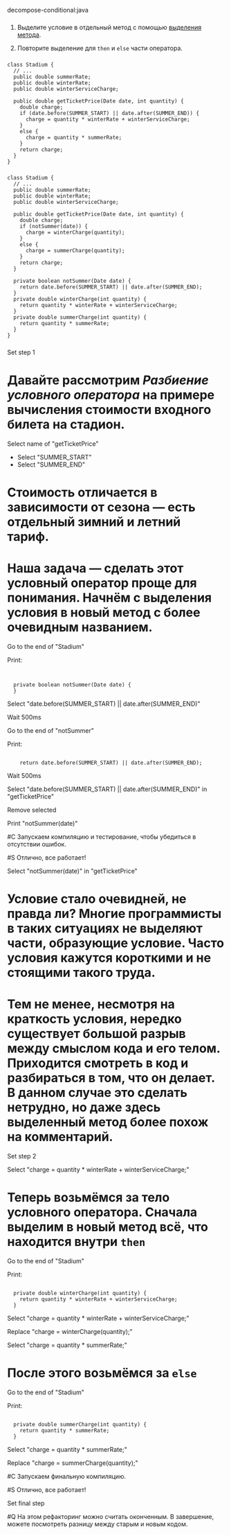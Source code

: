decompose-conditional:java

###

1. Выделите условие в отдельный метод с помощью <a href="/extract-method">выделения метода</a>.

2. Повторите выделение для <code>then</code> и <code>else</code> части оператора.



###

```
class Stadium {
  // ...
  public double summerRate;
  public double winterRate;
  public double winterServiceCharge;

  public double getTicketPrice(Date date, int quantity) {
    double charge;
    if (date.before(SUMMER_START) || date.after(SUMMER_END)) {
      charge = quantity * winterRate + winterServiceCharge;
    }
    else {
      charge = quantity * summerRate;
    }
    return charge;
  }
}
```

###

```
class Stadium {
  // ...
  public double summerRate;
  public double winterRate;
  public double winterServiceCharge;

  public double getTicketPrice(Date date, int quantity) {
    double charge;
    if (notSummer(date)) {
      charge = winterCharge(quantity);
    }
    else {
      charge = summerCharge(quantity);
    }
    return charge;
  }

  private boolean notSummer(Date date) {
    return date.before(SUMMER_START) || date.after(SUMMER_END);
  }
  private double winterCharge(int quantity) {
    return quantity * winterRate + winterServiceCharge;
  }
  private double summerCharge(int quantity) {
    return quantity * summerRate;
  }
}
```

###

Set step 1

# Давайте рассмотрим <i>Разбиение условного оператора</i> на примере вычисления стоимости входного билета на стадион.

Select name of "getTicketPrice"
+ Select "SUMMER_START"
+ Select "SUMMER_END"

# Стоимость отличается в зависимости от сезона — есть отдельный зимний и летний тариф.

# Наша задача — сделать этот условный оператор проще для понимания. Начнём с выделения условия в новый метод с более очевидным названием.

Go to the end of "Stadium"

Print:
```


  private boolean notSummer(Date date) {
  }
```

Select "date.before(SUMMER_START) || date.after(SUMMER_END)"

Wait 500ms

Go to the end of "notSummer"

Print:
```

    return date.before(SUMMER_START) || date.after(SUMMER_END);
```

Wait 500ms

Select "date.before(SUMMER_START) || date.after(SUMMER_END)" in "getTicketPrice"

Remove selected

Print "notSummer(date)"


#C Запускаем компиляцию и тестирование, чтобы убедиться в отсутствии ошибок.

#S Отлично, все работает!

Select "notSummer(date)" in "getTicketPrice"

# Условие стало очевидней, не правда ли? Многие программисты в таких ситуациях не выделяют части, образующие условие. Часто условия кажутся короткими и не стоящими такого труда.

# Тем не менее, несмотря на краткость условия, нередко существует большой разрыв между смыслом кода и его телом. Приходится смотреть в код и разбираться в том, что он делает. В данном случае это сделать нетрудно, но даже здесь выделенный метод более похож на комментарий.

Set step 2

Select "charge = quantity * winterRate + winterServiceCharge;"

# Теперь возьмёмся за тело условного оператора. Сначала выделим в новый метод всё, что находится внутри <code>then</code>

Go to the end of "Stadium"

Print:
```

  private double winterCharge(int quantity) {
    return quantity * winterRate + winterServiceCharge;
  }
```

Select "charge = quantity * winterRate + winterServiceCharge;"

Replace "charge = winterCharge(quantity);"


Select "charge = quantity * summerRate;"

# После этого возьмёмся за <code>else</code>


Go to the end of "Stadium"

Print:
```

  private double summerCharge(int quantity) {
    return quantity * summerRate;
  }
```

Select "charge = quantity * summerRate;"

Replace "charge = summerCharge(quantity);"

#C Запускаем финальную компиляцию.

#S Отлично, все работает!

Set final step

#Q На этом рефакторинг можно считать оконченным. В завершение, можете посмотреть разницу между старым и новым кодом.